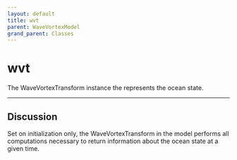 ```yaml
---
layout: default
title: wvt
parent: WaveVortexModel
grand_parent: Classes
---
```


#  wvt

The WaveVortexTransform instance the represents the ocean state.


---

## Discussion
Set on initialization only, the WaveVortexTransform in the model
  performs all computations necessary to return information about
  the ocean state at a given time.
